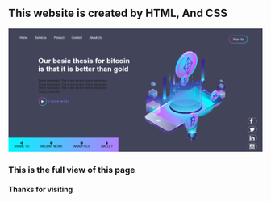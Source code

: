 <h2>This website is created by HTML, And CSS</h2>
<img src="img/template-design.png">
<h3>This is the full view of this page</h3>
<h4>Thanks for visiting</h4>